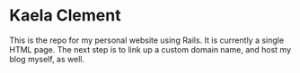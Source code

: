 # Kaela Clement

This is the repo for my personal website using Rails. It is currently a single HTML page. The next step is to link up a custom domain name, and host my blog myself, as well.
